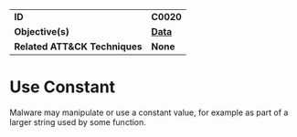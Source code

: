 
<table>
<tr>
<td><b>ID</b></td>
<td><b>C0020</b></td>
</tr>
<tr>
<td><b>Objective(s)</b></td>
<td><b><a href="../data">Data</a></b></td>
</tr>
<tr>
<td><b>Related ATT&CK Techniques</b></td>
<td><b>None</b></td>
</tr>
</table>


Use Constant
============
Malware may manipulate or use a constant value, for example as part of a larger string used by some function.
